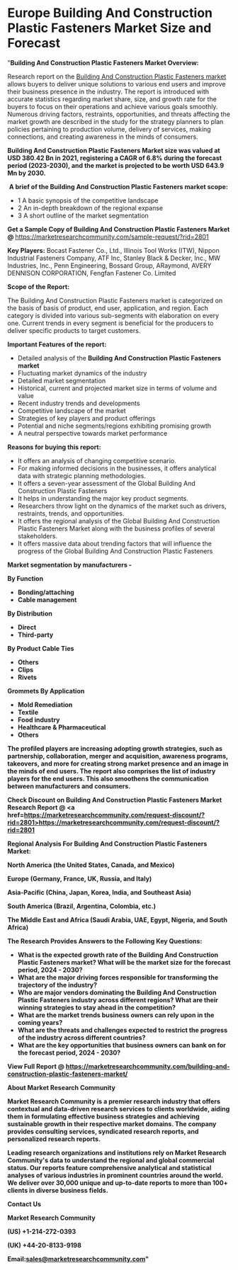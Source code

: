# Europe Building And Construction Plastic Fasteners Market Size and Forecast
"<strong>Building And Construction Plastic Fasteners Market Overview:</strong>

Research report on the <a href=https://marketresearchcommunity.com/building-and-construction-plastic-fasteners-market/>Building And Construction Plastic Fasteners market</a> allows buyers to deliver unique solutions to various end users and improve their business presence in the industry. The report is introduced with accurate statistics regarding market share, size, and growth rate for the buyers to focus on their operations and achieve various goals smoothly. Numerous driving factors, restraints, opportunities, and threats affecting the market growth are described in the study for the strategy planners to plan policies pertaining to production volume, delivery of services, making connections, and creating awareness in the minds of consumers.

<strong>Building And Construction Plastic Fasteners Market size was valued at USD 380.42 Bn in 2021, registering a CAGR of 6.8% during the forecast period (2023-2030), and the market is projected to be worth USD 643.9 Mn by 2030.</strong>

 <Strong>A brief of the Building And Construction Plastic Fasteners market scope:</Strong>
<ul>
 <li>1  A basic synopsis of the competitive landscape</li>
 <li>2  An in-depth breakdown of the regional expanse</li>
 <li>3  A short outline of the market segmentation</li>
</ul>
<strong>Get a Sample Copy of Building And Construction Plastic Fasteners Market @ </b></strong><a href=https://marketresearchcommunity.com/sample-request/?rid=2801><u>https://marketresearchcommunity.com/sample-request/?rid=2801</u></a>

<strong>Key Players:</strong> 
Bocast Fastener Co., Ltd., Illinois Tool Works (ITW), Nippon Industrial Fasteners Company, ATF Inc, Stanley Black &amp; Decker, Inc., MW Industries, Inc., Penn Engineering, Bossard Group, ARaymond, AVERY DENNISON CORPORATION, Fengfan Fastener Co. Limited

<strong>Scope of the Report:</strong>

The Building And Construction Plastic Fasteners market is categorized on the basis of basis of product, end user, application, and region. Each category is divided into various sub-segments with elaboration on every one. Current trends in every segment is beneficial for the producers to deliver specific products to target customers.

<strong><b>Important Features of the report:</b></strong>
<ul>
  <li>Detailed analysis of the <strong><b>Building And Construction Plastic Fasteners </b></strong><strong><b>market</b></strong></li>
  <li>Fluctuating market dynamics of the industry</li>
  <li>Detailed market segmentation</li>
  <li>Historical, current and projected market size in terms of volume and value</li>
  <li>Recent industry trends and developments</li>
  <li>Competitive landscape of the market</li>
  <li>Strategies of key players and product offerings</li>
  <li>Potential and niche segments/regions exhibiting promising growth</li>
  <li>A neutral perspective towards market performance</li>
</ul>
<strong><b>Reasons for buying this report:</b></strong>
<ul>
  <li>It offers an analysis of changing competitive scenario.</li>
  <li>For making informed decisions in the businesses, it offers analytical data with strategic planning methodologies.</li>
  <li>It offers a seven-year assessment of the Global Building And Construction Plastic Fasteners</li>
  <li>It helps in understanding the major key product segments.</li>
  <li>Researchers throw light on the dynamics of the market such as drivers, restraints, trends, and opportunities.</li>
  <li>It offers the regional analysis of the Global Building And Construction Plastic Fasteners Market along with the business profiles of several stakeholders.</li>
  <li>It offers massive data about trending factors that will influence the progress of the Global Building And Construction Plastic Fasteners</li>
</ul>

<strong>Market segmentation by manufacturers -</strong>


<strong><strong>By Function</strong></h4>
<ul>
 	<li>Bonding/attaching</li>
 	<li>Cable management</li>
</ul>
<strong><strong>By Distribution</strong></h4>
<ul>
 	<li>Direct</li>
 	<li>Third-party</li>
</ul>
<strong><strong>By Product</strong></h4>
Cable Ties
<ul>
 	<li>Others</li>
 	<li>Clips</li>
 	<li>Rivets</li>
</ul>
Grommets
<strong><strong>By Application</strong></h4>
<ul>
 	<li>Mold Remediation</li>
 	<li>Textile</li>
 	<li>Food industry</li>
 	<li>Healthcare &amp; Pharmaceutical</li>
 	<li>Others</li>
</ul>

The profiled players are increasing adopting growth strategies, such as partnership, collaboration, merger and acquisition, awareness programs, takeovers, and more for creating strong market presence and an image in the minds of end users. The report also comprises the list of industry players for the end users. This also smoothens the communication between manufacturers and consumers.

<strong><b>Check Discount on Building And Construction Plastic Fasteners Market Research Report @ </b></strong><a href=https://marketresearchcommunity.com/request-discount/?rid=2801><u>https://marketresearchcommunity.com/request-discount/?rid=2801</u></a>

<strong>Regional Analysis For Building And Construction Plastic Fasteners Market:</strong>

<strong>North America</strong> (the United States, Canada, and Mexico)

<strong>Europe</strong> (Germany, France, UK, Russia, and Italy)

<strong>Asia-Pacific</strong> (China, Japan, Korea, India, and Southeast Asia)

<strong>South America</strong> (Brazil, Argentina, Colombia, etc.)

<strong>The Middle East and Africa</strong> (Saudi Arabia, UAE, Egypt, Nigeria, and South Africa)

<strong>The Research Provides Answers to the Following Key Questions:</strong>
<ul>
 	<li>What is the expected growth rate of the Building And Construction Plastic Fasteners market? What will be the market size for the forecast period, 2024 - 2030?</li>
 	<li>What are the major driving forces responsible for transforming the trajectory of the industry?</li>
 	<li>Who are major vendors dominating the Building And Construction Plastic Fasteners industry across different regions? What are their winning strategies to stay ahead in the competition?</li>
 	<li>What are the market trends business owners can rely upon in the coming years?</li>
 	<li>What are the threats and challenges expected to restrict the progress of the industry across different countries?</li>
 	<li>What are the key opportunities that business owners can bank on for the forecast period, 2024 - 2030?</li>
</ul>

<strong>View Full Report @</strong> <a href=https://marketresearchcommunity.com/building-and-construction-plastic-fasteners-market/>https://marketresearchcommunity.com/building-and-construction-plastic-fasteners-market/</a>

<strong>About Market Research Community</strong>

Market Research Community is a premier research industry that offers contextual and data-driven research services to clients worldwide, aiding them in formulating effective business strategies and achieving sustainable growth in their respective market domains. The company provides consulting services, syndicated research reports, and personalized research reports.

Leading research organizations and institutions rely on Market Research Community's data to understand the regional and global commercial status. Our reports feature comprehensive analytical and statistical analyses of various industries in prominent countries around the world. We deliver over 30,000 unique and up-to-date reports to more than 100+ clients in diverse business fields.

<strong>Contact Us</strong>

<strong>Market Research Community</strong>

(US) +1-214-272-0393

(UK) +44-20-8133-9198

<strong>Email:</strong>sales@marketresearchcommunity.com"
